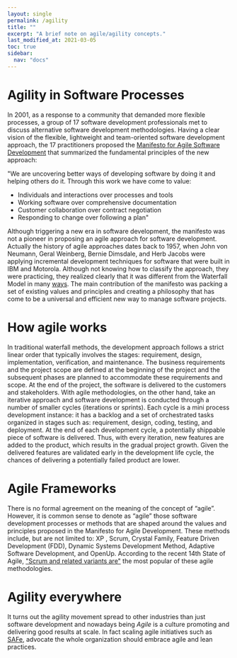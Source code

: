 ```yaml
---
layout: single
permalink: /agility
title: ""
excerpt: "A brief note on agile/agility concepts."
last_modified_at: 2021-03-05
toc: true
sidebar:
  nav: "docs"
---
```


# Agility in Software Processes

In 2001, as a response to a community that demanded more flexible processes, a
group of 17 software development professionals met to discuss alternative software
development methodologies. Having a clear vision of the flexible, lightweight and team-oriented software
development approach, the 17 practitioners proposed the [Manifesto for Agile
Software Development](http://www.agilemanifesto.org/) that summarized the fundamental
principles of the new approach:

"We are uncovering better ways of developing software by doing it and helping others do it.
Through this work we have come to value:

- Individuals and interactions over processes and tools
- Working software over comprehensive documentation
- Customer collaboration over contract negotiation
- Responding to change over following a plan"

Although triggering a new era in software development, the manifesto was not a pioneer in proposing an agile approach
for software development. Actually the history of agile approaches dates back
to 1957, when John von Neumann, Geral Weinberg, Bernie Dimsdale, and Herb
Jacobs were applying incremental development techniques for software that were
built in IBM and Motorola. Although not knowing how to classify the approach,
they were practicing, they realized clearly that it was different from the Waterfall
Model in many [ways](https://www.computer.org/csdl/magazine/co/2003/06/r6047/13rRUxBJhpL).
The main contribution
of the manifesto was packing a set of existing values and principles and creating
a philosophy that has come to be a universal and efficient new way to manage
software projects.

# How agile works

In traditional waterfall methods, the development approach follows a strict linear
order that typically involves the stages: requirement, design, implementation, verification,
and maintenance. The business requirements and the project scope are
defined at the beginning of the project and the subsequent phases are planned to
accommodate these requirements and scope. At the end of the project, the software
is delivered to the customers and stakeholders. With agile methodologies, on
the other hand, take an iterative approach and software development is conducted
through a number of smaller cycles (iterations or sprints). Each cycle is a mini process
development instance: it has a backlog and a set of orchestrated tasks
organized in stages such as: requirement, design, coding, testing, and deployment.
At the end of each development cycle, a potentially shippable piece of software
is delivered. Thus, with every iteration, new features are added to the product,
which results in the gradual project growth. Given the delivered features are validated
early in the development life cycle, the chances of delivering a potentially failed
product are lower.

# Agile Frameworks

There is no formal agreement on the meaning of the concept of “agile”. However,
it is common sense to denote as “agile” those software development processes
or methods that are shaped around the values and principles proposed in the
Manifesto for Agile Development. These methods include, but are not limited
to: XP , Scrum, Crystal Family, Feature Driven Development (FDD), Dynamic Systems Development Method, Adaptive Software Development, and OpenUp.
According to the recent 14th State of Agile, ["Scrum and related variants are"](https://stateofagile.com/#ufh-i-615706098-14th-annual-state-of-agile-report/7027494) the most popular of these agile methodologies.

# Agility everywhere

It turns out the agility movement spread to other industries than just software development and nowadays being _Agile_ is a culture promoting and delivering good results at scale. In fact scaling agile initiatives such as [SAFe](https://www.scaledagileframework.com/), advocate the whole organization should embrace agile and lean practices.
